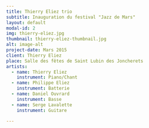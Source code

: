 ```yaml
---
title: Thierry Eliez trio
subtitle: Inauguration du festival "Jazz de Mars"
layout: default
modal-id: 2
img: thierry-eliez.jpg
thumbnail: thierry-eliez-thumbnail.jpg
alt: image-alt
project-date: Mars 2015
client: Thierry Eliez
place: Salle des fêtes de Saint Lubin des Joncherets
artists:
  - name: Thierry Eliez
    instrument: Piano/Chant
  - name: Philippe Eliez
    instrument: Batterie
  - name: Daniel Ouvrard
    instrument: Basse
  - name: Serge Lavalette
    instrument: Guitare

---
```

